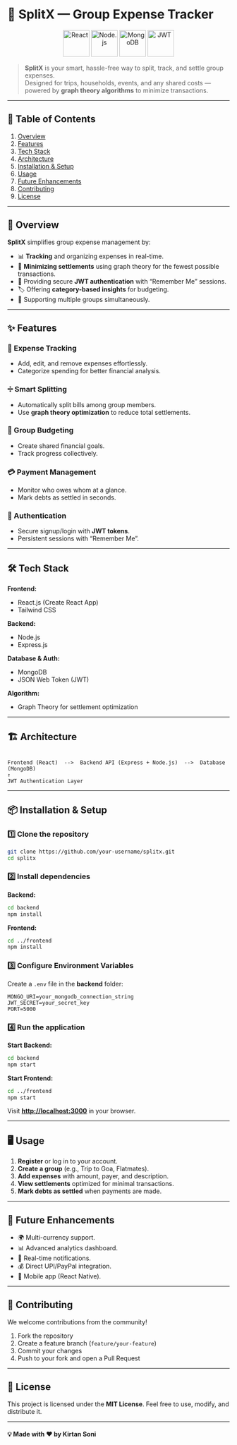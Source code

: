 <!-- <h3><b>Tech Stack:</b> MongoDB • Express • ReactJS • NodeJS • JWT • Graph Theory</h3>


<h1>Overview</h1>

• Helps to keep track and manage group expenses and monitor debts among group members.<br>
• Simplifies settle ups by minimizing the number of internal transactions using a graph-based algorithm.<br>
• Used Json Web Token to implement “remember me” functionality.

<h1>Key Features</h1>
<h2>1) Expense Tracking</h2>

SplitX simplifies financial tracking by allowing users to categorize expenses across different activities and groups. This feature provides clear visibility into spending patterns, aiding users in budgeting and financial planning.

<h2>2) Splitting and Sharing</h2>

Users can effortlessly divide bills and expenses among friends or teammates. SplitX automates the process, ensuring fairness and reducing disputes over who owes what, enhancing group financial transparency and efficiency.

<h2>3) Group Budgeting</h2>

SplitX facilitates collaborative budget management by enabling groups to set and monitor financial targets together. It supports shared financial planning for households, clubs, or projects, promoting accountability towards common financial goals.

<h2>4) Payment Management</h2>

It streamlines payment processes within groups by providing tools for tracking debts and facilitating easy settlements. This feature reduces the administrative burden of managing group finances, ensuring timely payments and financial clarity.



 -->



























 # 💸 SplitX — Group Expense Tracker

<p align="center">
  <img src="https://img.icons8.com/color/48/000000/react-native.png" alt="React" title="React" height="60"/>
  <img src="https://img.icons8.com/color/48/000000/nodejs.png" alt="Node.js" title="Node.js" height="60"/>
  <img src="https://img.icons8.com/color/48/000000/mongodb.png" alt="MongoDB" title="MongoDB" height="60"/>
  <img src="https://img.icons8.com/?size=100&id=rHpveptSuwDz&format=png&color=000000" alt="JWT" title="JWT" height="60"/>
</p>

> **SplitX** is your smart, hassle-free way to split, track, and settle group expenses.  
> Designed for trips, households, events, and any shared costs — powered by **graph theory algorithms** to minimize transactions.

---

## 📑 Table of Contents
1. [Overview](#-overview)
2. [Features](#-features)
3. [Tech Stack](#-tech-stack)
4. [Architecture](#-architecture)
5. [Installation & Setup](#-installation--setup)
6. [Usage](#-usage)
7. [Future Enhancements](#-future-enhancements)
8. [Contributing](#-contributing)
9. [License](#-license)

---

## 📖 Overview
**SplitX** simplifies group expense management by:
- 📊 **Tracking** and organizing expenses in real-time.
- 🔄 **Minimizing settlements** using graph theory for the fewest possible transactions.
- 🔐 Providing secure **JWT authentication** with “Remember Me” sessions.
- 🏷️ Offering **category-based insights** for budgeting.
- 👥 Supporting multiple groups simultaneously.

---

## ✨ Features

### 🧾 Expense Tracking
- Add, edit, and remove expenses effortlessly.
- Categorize spending for better financial analysis.

### ➗ Smart Splitting
- Automatically split bills among group members.
- Use **graph theory optimization** to reduce total settlements.

### 📅 Group Budgeting
- Create shared financial goals.
- Track progress collectively.

### 💳 Payment Management
- Monitor who owes whom at a glance.
- Mark debts as settled in seconds.

### 🔐 Authentication
- Secure signup/login with **JWT tokens**.
- Persistent sessions with “Remember Me”.

---

## 🛠 Tech Stack

**Frontend:**  
- React.js (Create React App)  
- Tailwind CSS  

**Backend:**  
- Node.js  
- Express.js  

**Database & Auth:**  
- MongoDB  
- JSON Web Token (JWT)  

**Algorithm:**  
- Graph Theory for settlement optimization  

---

## 🏗 Architecture

```

Frontend (React)  -->  Backend API (Express + Node.js)  -->  Database (MongoDB)
↑
JWT Authentication Layer

````

---

## 📦 Installation & Setup

### 1️⃣ Clone the repository
```bash
git clone https://github.com/your-username/splitx.git
cd splitx
````

### 2️⃣ Install dependencies

**Backend:**

```bash
cd backend
npm install
```

**Frontend:**

```bash
cd ../frontend
npm install
```

### 3️⃣ Configure Environment Variables

Create a `.env` file in the **backend** folder:

```env
MONGO_URI=your_mongodb_connection_string
JWT_SECRET=your_secret_key
PORT=5000
```

### 4️⃣ Run the application

**Start Backend:**

```bash
cd backend
npm start
```

**Start Frontend:**

```bash
cd ../frontend
npm start
```

Visit **[http://localhost:3000](http://localhost:3000)** in your browser.

---

## 🖥 Usage

1. **Register** or log in to your account.
2. **Create a group** (e.g., Trip to Goa, Flatmates).
3. **Add expenses** with amount, payer, and description.
4. **View settlements** optimized for minimal transactions.
5. **Mark debts as settled** when payments are made.

---

## 🔮 Future Enhancements

* 🌍 Multi-currency support.
* 📊 Advanced analytics dashboard.
* 🔔 Real-time notifications.
* 💰 Direct UPI/PayPal integration.
* 📱 Mobile app (React Native).

---

## 🤝 Contributing

We welcome contributions from the community!

1. Fork the repository
2. Create a feature branch (`feature/your-feature`)
3. Commit your changes
4. Push to your fork and open a Pull Request

---

## 📜 License

This project is licensed under the **MIT License**.
Feel free to use, modify, and distribute it.

---
####
**💡 Made with ❤️ by Kirtan Soni**


